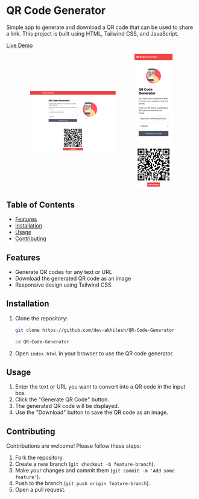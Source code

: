 # QR Code Generator

Simple app to generate and download a QR code that can be used to share a link. This project is built using HTML, Tailwind CSS, and JavaScript.


[Live Demo](https://easyqrcodes.netlify.app/)

<div style="display: flex; justify-content: center; align-items: center;">
  <img src="img/full-screen.png" style="width: 45%; margin-right: 50px;">
  <img src="img/mobile-screen.png" style="width: 20%; height: auto;">
</div>


## Table of Contents
- [Features](#features)
- [Installation](#installation)
- [Usage](#usage)
- [Contributing](#contributing)


## Features

- Generate QR codes for any text or URL
- Download the generated QR code as an image
- Responsive design using Tailwind CSS

## Installation

1. Clone the repository:
    ```sh
    git clone https://github.com/dev-akhilesh/QR-Code-Generator
    ```
    ```sh
    cd QR-Code-Generator
    ```

2. Open `index.html` in your browser to use the QR code generator.

## Usage

1. Enter the text or URL you want to convert into a QR code in the input box.
2. Click the "Generate QR Code" button.
3. The generated QR code will be displayed.
4. Use the "Download" button to save the QR code as an image.

## Contributing

Contributions are welcome! Please follow these steps:

1. Fork the repository.
2. Create a new branch (`git checkout -b feature-branch`).
3. Make your changes and commit them (`git commit -m 'Add some feature'`).
4. Push to the branch (`git push origin feature-branch`).
5. Open a pull request.
